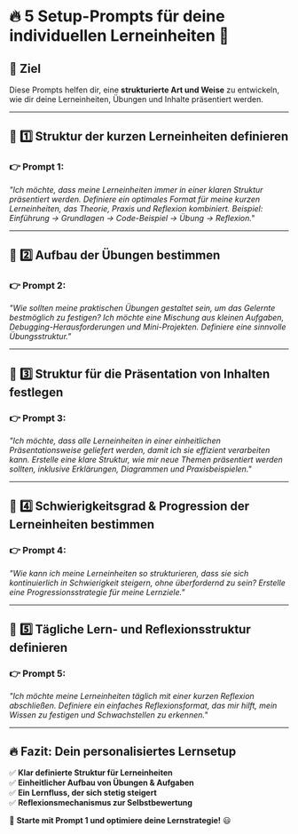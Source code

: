 # 🔥 5 Setup-Prompts für deine individuellen Lerneinheiten 🚀

## 📌 Ziel
Diese Prompts helfen dir, eine **strukturierte Art und Weise** zu entwickeln, wie dir deine Lerneinheiten, Übungen und Inhalte präsentiert werden.

---

## 🔹 1️⃣ Struktur der kurzen Lerneinheiten definieren  
### 👉 Prompt 1:
*"Ich möchte, dass meine Lerneinheiten immer in einer klaren Struktur präsentiert werden. Definiere ein optimales Format für meine kurzen Lerneinheiten, das Theorie, Praxis und Reflexion kombiniert. Beispiel: Einführung → Grundlagen → Code-Beispiel → Übung → Reflexion."*  

---

## 🔹 2️⃣ Aufbau der Übungen bestimmen  
### 👉 Prompt 2:
*"Wie sollten meine praktischen Übungen gestaltet sein, um das Gelernte bestmöglich zu festigen? Ich möchte eine Mischung aus kleinen Aufgaben, Debugging-Herausforderungen und Mini-Projekten. Definiere eine sinnvolle Übungsstruktur."*  

---

## 🔹 3️⃣ Struktur für die Präsentation von Inhalten festlegen  
### 👉 Prompt 3:
*"Ich möchte, dass alle Lerneinheiten in einer einheitlichen Präsentationsweise geliefert werden, damit ich sie effizient verarbeiten kann. Erstelle eine klare Struktur, wie mir neue Themen präsentiert werden sollten, inklusive Erklärungen, Diagrammen und Praxisbeispielen."*  

---

## 🔹 4️⃣ Schwierigkeitsgrad & Progression der Lerneinheiten bestimmen  
### 👉 Prompt 4:
*"Wie kann ich meine Lerneinheiten so strukturieren, dass sie sich kontinuierlich in Schwierigkeit steigern, ohne überfordernd zu sein? Erstelle eine Progressionsstrategie für meine Lernziele."*  

---

## 🔹 5️⃣ Tägliche Lern- und Reflexionsstruktur definieren  
### 👉 Prompt 5:
*"Ich möchte meine Lerneinheiten täglich mit einer kurzen Reflexion abschließen. Definiere ein einfaches Reflexionsformat, das mir hilft, mein Wissen zu festigen und Schwachstellen zu erkennen."*  

---

## 🔥 Fazit: Dein personalisiertes Lernsetup  
✅ **Klar definierte Struktur für Lerneinheiten**  
✅ **Einheitlicher Aufbau von Übungen & Aufgaben**  
✅ **Ein Lernfluss, der sich stetig steigert**  
✅ **Reflexionsmechanismus zur Selbstbewertung**  

🚀 **Starte mit Prompt 1 und optimiere deine Lernstrategie!** 😃  
